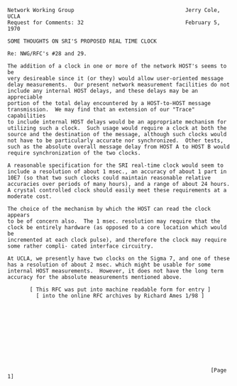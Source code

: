     Network Working Group                                   Jerry Cole, UCLA
    Request for Comments: 32                                February 5, 1970

    SOME THOUGHTS ON SRI'S PROPOSED REAL TIME CLOCK

    Re: NWG/RFC's #28 and 29.

    The addition of a clock in one or more of the network HOST's seems to be
    very desireable since it (or they) would allow user-oriented message
    delay measurements.  Our present network measurement facilities do not
    include any internal HOST delays, and these delays may be an appreciable
    portion of the total delay encountered by a HOST-to-HOST message
    transmission.  We may find that an extension of our "Trace" capabilities
    to include internal HOST delays would be an appropriate mechanism for
    utilizing such a clock.  Such usage would require a clock at both the
    source and the destination of the message, although such clocks would
    not have to be particularly accurate nor synchronized.  Other tests,
    such as the absolute overall message delay from HOST A to HOST B would
    require synchronization of the two clocks.

    A reasonable specification for the SRI real-time clock would seem to
    include a resolution of about 1 msec., an accuracy of about 1 part in
    10E7 (so that two such clocks could maintain reasonable relative
    accuracies over periods of many hours), and a range of about 24 hours.
    A crystal controlled clock should easily meet these requirements at a
    moderate cost.

    The choice of the mechanism by which the HOST can read the clock appears
    to be of concern also.  The 1 msec. resolution may require that the
    clock be entirely hardware (as opposed to a core location which would be
    incremented at each clock pulse), and therefore the clock may require
    some rather compli- cated interface circuitry.

    At UCLA, we presently have two clocks on the Sigma 7, and one of these
    has a resolution of about 2 msec. which might be usable for some
    internal HOST measurements.  However, it does not have the long term
    accuracy for the absolute measurements mentioned above.

           [ This RFC was put into machine readable form for entry ]
             [ into the online RFC archives by Richard Ames 1/98 ]











                                                                    [Page 1]

